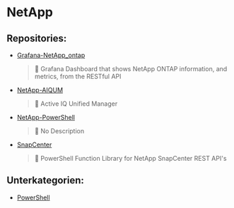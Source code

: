 # NetApp

## Repositories:
- [Grafana-NetApp_ontap]()
	> :memo: Grafana Dashboard that shows NetApp ONTAP information, and metrics, from the RESTful API 
- [NetApp-AIQUM]()
	> :memo: Active IQ Unified Manager
- [NetApp-PowerShell]()
	> :memo: No Description
- [SnapCenter]()
	> :memo: PowerShell Function Library for NetApp SnapCenter REST API's

## Unterkategorien:
- [PowerShell](PowerShell)

